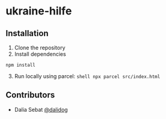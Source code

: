 # ukraine-hilfe

## Installation
1. Clone the repository
2. Install dependencies
```shell
npm install
```
3. Run locally using parcel: ```shell npx parcel src/index.html ```

## Contributors
- Dalia Sebat [@dalidog](https://github.com/dalidog)
